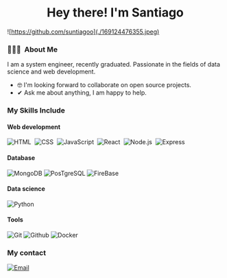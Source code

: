 <h1 align="center"><b>Hey there! I'm Santiago </b></h1>


![https://github.com/suntiagoo](./169124476355.jpeg)


### 👨🏻‍💻 &nbsp;About Me
I am a system engineer,
recently graduated. Passionate in the fields of data science and web development.
- :nerd_face: I'm looking forward to collaborate on open source projects.
- ✔ Ask me about anything, I am happy to help.

### My Skills Include

#### Web development 
![HTML](https://img.shields.io/badge/-HTML-05122A?style=flat&logo=HTML5)&nbsp;
![CSS](https://img.shields.io/badge/-CSS-05122A?style=flat&logo=CSS3&logoColor=1572B6)&nbsp;
![JavaScript](https://img.shields.io/badge/-JavaScript-05122A?style=flat&logo=javascript)&nbsp;
![React](https://img.shields.io/badge/-React-05122A?style=flat&logo=react)&nbsp;
![Node.js](https://img.shields.io/badge/-Node.js-05122A?style=flat&logo=node.js)&nbsp;
![Express](https://img.shields.io/badge/-Express-05122A?style=flat&logo=Express)&nbsp;

#### Database
![MongoDB](https://img.shields.io/badge/-MongoDB-05122A?style=flat&logo=mongodb&logoColor=green)
![PosTgreSQL](https://img.shields.io/badge/PostgreSQL-05122A?logo=postgresql&logoColor=blue)
![FireBase](https://img.shields.io/badge/Firebase-05122A?style=flat&logo=Firebase&logoColor=orange)

#### Data science     
![Python](https://img.shields.io/badge/-Pyhton-05122A?style=flat&logo=Python)&nbsp;


#### Tools
![Git](https://img.shields.io/badge/Git-white?logo=Git&logoColor=black)
![Github](https://img.shields.io/badge/GitHub-white?logo=GitHub&logoColor=black)
![Docker](https://img.shields.io/badge/Docker-white?logo=Docker&logoColor=blue)


### My contact
[![Email](https://img.shields.io/badge/yaakov.s.93@gmail.com-personal_email-D14836?style=for-the-badge&logo=gmail&logoColor=white&labelColor=101010)](mailto:yaakov.s.93@gmail.com)
